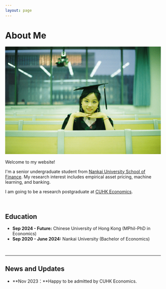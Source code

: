 ```yaml
---
layout: page
---
```


# About Me

<img src="/images/graduation.jpg" class="floatpic"> 

Welcome to my website!

I'm a senior undergraduate student from [Nankai University School of Finance](http://en.finance.nankai.edu.cn/). My research interest includes empirical asset pricing, machine learning, and banking.

I am going to be a research postgraduate at [CUHK Economics](https://www.econ.cuhk.edu.hk/econ/en-gb/).

<br>

## Education

- **Sep 2024 - Future:** Chinese University of Hong Kong (MPhil-PhD in Economics)
- **Sep 2020 - June 2024:** Nankai University (Bachelor of Economics)

<br>

---

## News and Updates

- **Nov 2023：**Happy to be admitted by CUHK Economics.

<br>

